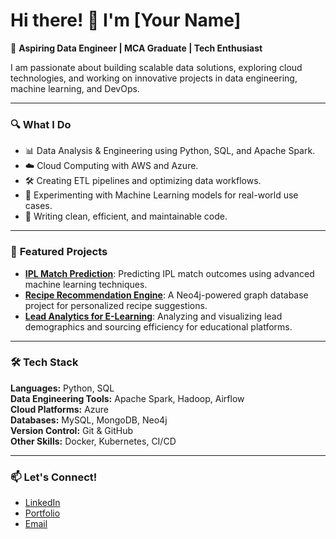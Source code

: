 # Hi there! 👋 I'm [Your Name]

🚀 **Aspiring Data Engineer | MCA Graduate | Tech Enthusiast**

I am passionate about building scalable data solutions, exploring cloud technologies, and working on innovative projects in data engineering, machine learning, and DevOps.

---

### 🔍 **What I Do**
- 📊 Data Analysis & Engineering using Python, SQL, and Apache Spark.
- ☁️ Cloud Computing with AWS and Azure.
- 🛠️ Creating ETL pipelines and optimizing data workflows.
- 🤖 Experimenting with Machine Learning models for real-world use cases.
- 📜 Writing clean, efficient, and maintainable code.

---

### 🌟 **Featured Projects**
- **[IPL Match Prediction](https://github.com/your-repo)**: Predicting IPL match outcomes using advanced machine learning techniques.
- **[Recipe Recommendation Engine](https://github.com/your-repo)**: A Neo4j-powered graph database project for personalized recipe suggestions.
- **[Lead Analytics for E-Learning](https://github.com/your-repo)**: Analyzing and visualizing lead demographics and sourcing efficiency for educational platforms.

---

### 🛠️ **Tech Stack**
**Languages:** Python, SQL  
**Data Engineering Tools:** Apache Spark, Hadoop, Airflow  
**Cloud Platforms:** Azure  
**Databases:** MySQL, MongoDB, Neo4j  
**Version Control:** Git & GitHub  
**Other Skills:** Docker, Kubernetes, CI/CD

---

### 📫 **Let's Connect!**
- [LinkedIn](https://www.linkedin.com/in/your-profile)
- [Portfolio](https://your-portfolio.com)
- [Email](mailto:your-email@example.com)
